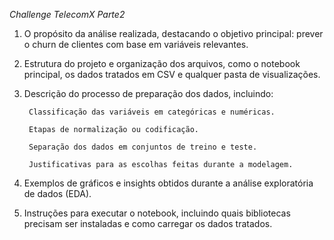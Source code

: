 *Challenge TelecomX Parte2*

1) O propósito da análise realizada, destacando o objetivo principal: prever o churn de clientes com base em variáveis relevantes.

2) Estrutura do projeto e organização dos arquivos, como o notebook principal, os dados tratados em CSV e qualquer pasta de visualizações.

3) Descrição do processo de preparação dos dados, incluindo:

        Classificação das variáveis em categóricas e numéricas.

        Etapas de normalização ou codificação.

        Separação dos dados em conjuntos de treino e teste.

        Justificativas para as escolhas feitas durante a modelagem.

4) Exemplos de gráficos e insights obtidos durante a análise exploratória de dados (EDA).

5) Instruções para executar o notebook, incluindo quais bibliotecas precisam ser instaladas e como carregar os dados tratados.
